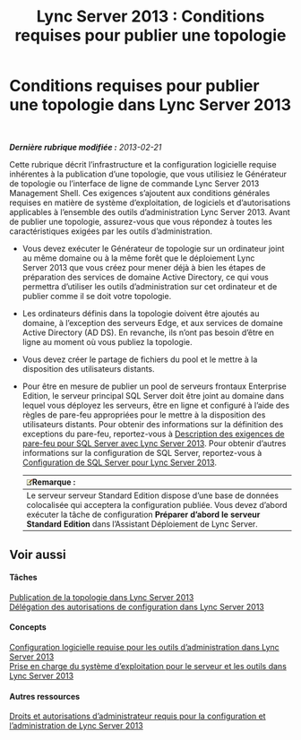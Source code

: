 ﻿---
title: 'Lync Server 2013 : Conditions requises pour publier une topologie'
TOCTitle: Conditions requises pour publier une topologie
ms:assetid: 841cdf5d-d884-414d-ab50-3bb681b622ed
ms:mtpsurl: https://technet.microsoft.com/fr-fr/library/Gg195733(v=OCS.15)
ms:contentKeyID: 49297926
ms.date: 05/20/2016
mtps_version: v=OCS.15
ms.translationtype: HT
---

# Conditions requises pour publier une topologie dans Lync Server 2013

 

_**Dernière rubrique modifiée :** 2013-02-21_

Cette rubrique décrit l’infrastructure et la configuration logicielle requise inhérentes à la publication d’une topologie, que vous utilisiez le Générateur de topologie ou l’interface de ligne de commande Lync Server 2013 Management Shell. Ces exigences s’ajoutent aux conditions générales requises en matière de système d’exploitation, de logiciels et d’autorisations applicables à l’ensemble des outils d’administration Lync Server 2013. Avant de publier une topologie, assurez-vous que vous répondez à toutes les caractéristiques exigées par les outils d’administration.

  - Vous devez exécuter le Générateur de topologie sur un ordinateur joint au même domaine ou à la même forêt que le déploiement Lync Server 2013 que vous créez pour mener déjà à bien les étapes de préparation des services de domaine Active Directory, ce qui vous permettra d’utiliser les outils d’administration sur cet ordinateur et de publier comme il se doit votre topologie.

  - Les ordinateurs définis dans la topologie doivent être ajoutés au domaine, à l’exception des serveurs Edge, et aux services de domaine Active Directory (AD DS). En revanche, ils n’ont pas besoin d’être en ligne au moment où vous publiez la topologie.

  - Vous devez créer le partage de fichiers du pool et le mettre à la disposition des utilisateurs distants.

  - Pour être en mesure de publier un pool de serveurs frontaux Enterprise Edition, le serveur principal SQL Server doit être joint au domaine dans lequel vous déployez les serveurs, être en ligne et configuré à l’aide des règles de pare-feu appropriées pour le mettre à la disposition des utilisateurs distants. Pour obtenir des informations sur la définition des exceptions du pare-feu, reportez-vous à [Description des exigences de pare-feu pour SQL Server avec Lync Server 2013](lync-server-2013-understanding-firewall-requirements-for-sql-server.md). Pour obtenir d’autres informations sur la configuration de SQL Server, reportez-vous à [Configuration de SQL Server pour Lync Server 2013](lync-server-2013-configure-sql-server-for-lync-server.md).
    
    <table>
    <thead>
    <tr class="header">
    <th><img src="images/Gg398920.note(OCS.15).gif" title="note" alt="note" />Remarque :</th>
    </tr>
    </thead>
    <tbody>
    <tr class="odd">
    <td>Le serveur serveur Standard Edition dispose d’une base de données colocalisée qui acceptera la configuration publiée. Vous devez d’abord exécuter la tâche de configuration <strong>Préparer d’abord le serveur Standard Edition</strong> dans l’Assistant Déploiement de Lync Server.</td>
    </tr>
    </tbody>
    </table>


## Voir aussi

#### Tâches

[Publication de la topologie dans Lync Server 2013](lync-server-2013-publish-the-topology.md)  
[Délégation des autorisations de configuration dans Lync Server 2013](lync-server-2013-delegate-setup-permissions.md)  

#### Concepts

[Configuration logicielle requise pour les outils d’administration dans Lync Server 2013](lync-server-2013-administrative-tools-software-requirements.md)  
[Prise en charge du système d’exploitation pour le serveur et les outils dans Lync Server 2013](lync-server-2013-server-and-tools-operating-system-support.md)  

#### Autres ressources

[Droits et autorisations d’administrateur requis pour la configuration et l’administration de Lync Server 2013](lync-server-2013-administrator-rights-and-permissions-required-for-setup-and-administration.md)

